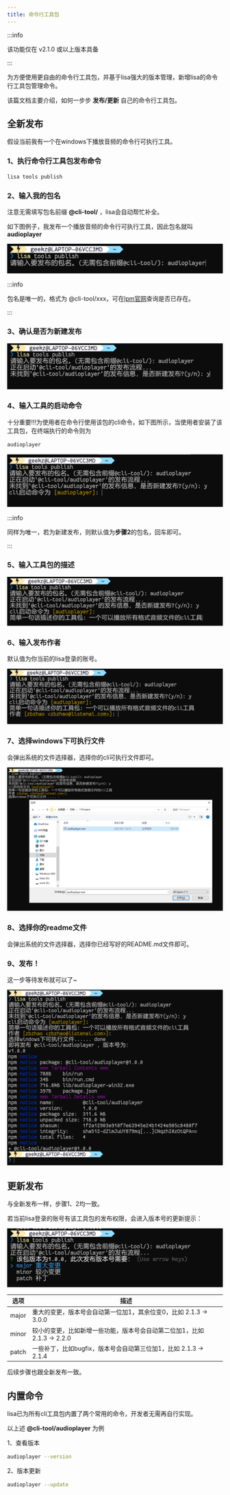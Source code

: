 ```yaml
---
title: 命令行工具包
---
```


:::info

该功能仅在 v2.1.0 或以上版本具备

:::

为方便使用更自由的命令行工具包，并基于lisa强大的版本管理，新增lisa的命令行工具包管理命令。

该篇文档主要介绍，如何一步步 **发布/更新** 自己的命令行工具包。

## 全新发布

假设当前我有一个在windows下播放音频的命令行可执行工具。

### 1、执行命令行工具包发布命令

```sh
lisa tools publish
```

### 2、输入我的包名

注意无需填写包名前缀 **@cli-tool/** ，lisa会自动帮忙补全。

如下图例子，我发布一个播放音频的命令行可执行工具，因此包名就叫 **audioplayer**

![](../files/tools/tools_publish1.png)

:::info

包名是唯一的，格式为 @cli-tool/xxx，可在[lpm官网](https://lpm.listenai.com/lpm/)查询是否已存在。

:::

### 3、确认是否为新建发布

![](../files/tools/tools_publish2.png)

### 4、输入工具的启动命令

十分重要!!!为使用者在命令行使用该包的cli命令，如下图所示，当使用者安装了该工具包，在终端执行的命令则为

```sh
audioplayer
```

![](../files/tools/tools_publish3.png)

:::info

同样为唯一，若为新建发布，则默认值为**步骤2**的包名，回车即可。

:::

### 5、输入工具包的描述

![](../files/tools/tools_publish4.png)

### 6、输入发布作者

默认值为你当前的lisa登录的账号。

![](../files/tools/tools_publish5.png)

### 7、选择windows下可执行文件

会弹出系统的文件选择器，选择你的cli可执行文件即可。

![](../files/tools/tools_publish6.png)

### 8、选择你的readme文件

会弹出系统的文件选择器，选择你已经写好的README.md文件即可。

### 9、发布！

这一步等待发布就可以了~

![](../files/tools/tools_publish7.png)

## 更新发布

与全新发布一样，步骤1、2均一致。

若当前lisa登录的账号有该工具包的发布权限，会进入版本号的更新提示：

![](../files/tools/tools_publish8.png)

|  选项   |  描述  |
|  ----   |  ---- |
| major  | 重大的变更，版本号会自动第一位加1，其余位变0，比如 2.1.3 -> 3.0.0 |
| minor  | 较小的变更，比如新增一些功能，版本号会自动第二位加1，比如 2.1.3 -> 2.2.0 |
| patch  | 一些补丁，比如bugfix，版本号会自动第三位加1，比如 2.1.3 -> 2.1.4 |

后续步骤也跟全新发布一致。

## 内置命令

lisa已为所有cli工具包内置了两个常用的命令，开发者无需再自行实现。

以上述 **@cli-tool/audioplayer** 为例

1、查看版本

```sh
audioplayer --version
```

2、版本更新

```sh
audioplayer --update
```